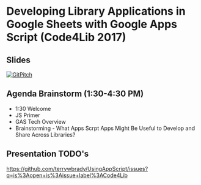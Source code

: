 # Developing Library Applications in Google Sheets with Google Apps Script (Code4Lib 2017)

## Slides
[![GitPitch](https://gitpitch.com/assets/badge.svg)](https://gitpitch.com/terrywbrady/UsingAppScript/Code4Lib?grs=github&t=white)

## Agenda Brainstorm (1:30-4:30 PM)
* 1:30 Welcome
* JS Primer
* GAS Tech Overview
* Brainstorming - What Apps Scrpt Apps Might Be Useful to Develop and Share Across Libraries?

## Presentation TODO's
https://github.com/terrywbrady/UsingAppScript/issues?q=is%3Aopen+is%3Aissue+label%3ACode4Lib



